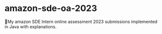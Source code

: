 # amazon-sde-oa-2023
📑My amazon SDE Intern online assessment 2023 submissions implemented in Java with explanations.
